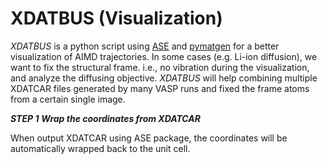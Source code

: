 XDATBUS (Visualization)
============

*XDATBUS* is a python script using [ASE](https://wiki.fysik.dtu.dk/ase/index.html) and [pymatgen](https://pymatgen.org/) for a better visualization of AIMD trajectories. In some cases (e.g. Li-ion diffusion), we want to fix the structural frame. i.e., no vibration during the visualization, and analyze the diffusing objective. *XDATBUS* will help combining multiple XDATCAR files generated by many VASP runs and fixed the frame atoms from a certain single image.

***STEP 1*** ***Wrap the coordinates from XDATCAR***

When output XDATCAR using ASE package, the coordinates will be automatically wrapped back to the unit cell.

